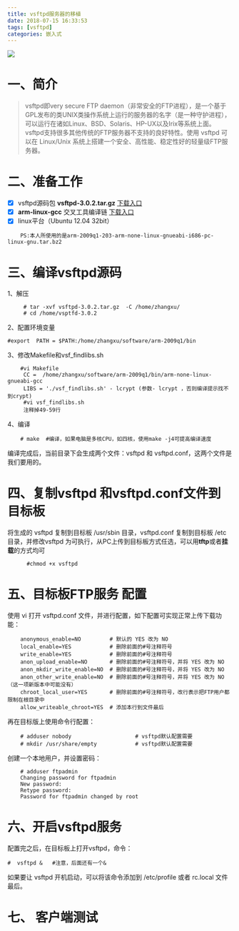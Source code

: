```yaml
---
title: vsftpd服务器的移植 
date: 2018-07-15 16:33:53
tags: [vsftpd]
categories: 嵌入式
---
```




![](http://www.varygod.top//15417683450618.jpg)
<!--more-->

# 一、简介
>vsftpd即very secure FTP daemon（非常安全的FTP进程），是一个基于GPL发布的类UNIX类操作系统上运行的服务器的名字（是一种守护进程），可以运行在诸如Linux、BSD、Solaris、HP-UX以及Irix等系统上面。vsftpd支持很多其他传统的FTP服务器不支持的良好特性。使用 vsftpd 可以在 Linux/Unix 系统上搭建一个安全、高性能、稳定性好的轻量级FTP服务器。

# 二、准备工作
- [x] vsftpd源码包    **vsftpd-3.0.2.tar.gz**  [下载入口](http://vsftpd.beasts.org/)
- [x]  **arm-linux-gcc** 交叉工具编译链  [下载入口](http://www.veryarm.com/cross-tools) 
- [x] linux平台（Ubuntu 12.04  32bit）
	
```
	PS:本人所使用的是arm-2009q1-203-arm-none-linux-gnueabi-i686-pc-linux-gnu.tar.bz2
```
# 三、编译vsftpd源码

1、解压

```
	 # tar -xvf vsftpd-3.0.2.tar.gz  -C /home/zhangxu/
	 # cd /home/vsptfd-3.0.2
```


2、配置环境变量	

	
```
#export  PATH = $PATH:/home/zhangxu/software/arm-2009q1/bin
```
 
 3、修改Makefile和vsf_findlibs.sh
 

```
	#vi Makefile
	 CC =  /home/zhangxu/software/arm-2009q1/bin/arm-none-linux-gnueabi-gcc
	 LIBS = './vsf_findlibs.sh' - lcrypt (参数- lcrypt ，否则编译提示找不到crypt)
	 #vi vsf_findlibs.sh
	 注释掉49-59行
```
4、编译
	

```
	# make  #编译，如果电脑是多核CPU，如四核，使用make -j4可提高编译速度
```
	
编译完成后，当前目录下会生成两个文件：vsftpd 和 vsftpd.conf，这两个文件是我们要用的。

# 四、复制vsftpd 和vsftpd.conf文件到目标板

将生成的 vsftpd 复制到目标板 /usr/sbin 目录，vsftpd.conf 复制到目标板 /etc 目录，并修改vsftpd 为可执行，从PC上传到目标板方式任选，可以用**tftp**或者**挂载**的方式均可
	  

```
	  #chmod +x vsftpd
```
	  
# 五、目标板FTP服务 配置

使用 vi 打开 vsftpd.conf 文件，并进行配置，如下配置可实现正常上传下载功能：


```
	anonymous_enable=NO         # 默认的 YES 改为 NO
	local_enable=YES            # 删除前面的#号注释符号
	write_enable=YES            # 删除前面的#号注释符号
	anon_upload_enable=NO       # 删除前面的#号注释符号，并将 YES 改为 NO
	anon_mkdir_write_enable=NO  # 删除前面的#号注释符号，并将 YES 改为 NO
	anon_other_write_enable=NO  # 删除前面的#号注释符号，并将 YES 改为 NO（这一项新版本中可能没有） 
	chroot_local_user=YES       # 删除前面的#号注释符号，改行表示把FTP用户都限制在根目录中
	allow_writeable_chroot=YES  # 添加本行到文件最后
```

再在目标版上使用命令行配置：


```
	# adduser nobody                    # vsftpd默认配置需要
	# mkdir /usr/share/empty            # vsftpd默认配置需要
```

创建一个本地用户，并设置密码：


```
	# adduser ftpadmin
	Changing password for ftpadmin
	New password: 
	Retype password: 
	Password for ftpadmin changed by root
```
	 

# 六、开启vsftpd服务

配置完之后，在目标板上打开vsftpd，命令：

	
```
#  vsftpd &   #注意，后面还有一个&
```
	
如果要让 vsftpd 开机启动，可以将该命令添加到 /etc/profile 或者 rc.local 文件最后。

# 七、 客户端测试
 